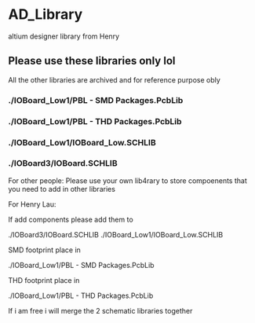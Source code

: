 # AD_Library
altium designer library from Henry


## Please use these libraries only lol

All the other libraries are archived and for reference purpose obly

### ./IOBoard_Low1/PBL - SMD Packages.PcbLib
### ./IOBoard_Low1/PBL - THD Packages.PcbLib
### ./IOBoard_Low1/IOBoard_Low.SCHLIB
### ./IOBoard3/IOBoard.SCHLIB

For other people:
Please use your own lib4rary to store compoenents that you need to add in other libraries

For Henry Lau: 

If add components please add them to

./IOBoard3/IOBoard.SCHLIB
./IOBoard_Low1/IOBoard_Low.SCHLIB

SMD footprint place in

./IOBoard_Low1/PBL - SMD Packages.PcbLib

THD footprint place in

./IOBoard_Low1/PBL - THD Packages.PcbLib


If i am free i will merge the 2 schematic libraries together

